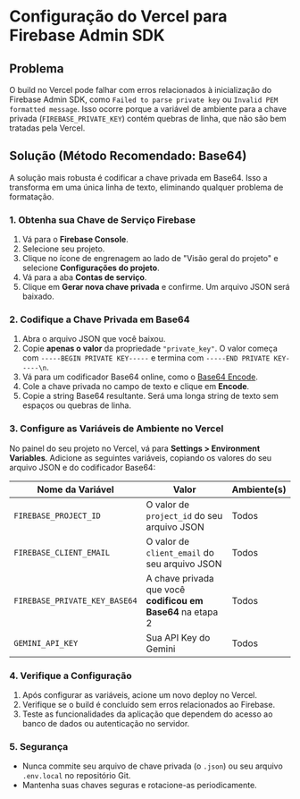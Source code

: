 # Configuração do Vercel para Firebase Admin SDK

## Problema
O build no Vercel pode falhar com erros relacionados à inicialização do Firebase Admin SDK, como `Failed to parse private key` ou `Invalid PEM formatted message`. Isso ocorre porque a variável de ambiente para a chave privada (`FIREBASE_PRIVATE_KEY`) contém quebras de linha, que não são bem tratadas pela Vercel.

## Solução (Método Recomendado: Base64)

A solução mais robusta é codificar a chave privada em Base64. Isso a transforma em uma única linha de texto, eliminando qualquer problema de formatação.

### 1. Obtenha sua Chave de Serviço Firebase
1.  Vá para o **Firebase Console**.
2.  Selecione seu projeto.
3.  Clique no ícone de engrenagem ao lado de "Visão geral do projeto" e selecione **Configurações do projeto**.
4.  Vá para a aba **Contas de serviço**.
5.  Clique em **Gerar nova chave privada** e confirme. Um arquivo JSON será baixado.

### 2. Codifique a Chave Privada em Base64
1.  Abra o arquivo JSON que você baixou.
2.  Copie **apenas o valor** da propriedade `"private_key"`. O valor começa com `-----BEGIN PRIVATE KEY-----` e termina com `-----END PRIVATE KEY-----\n`.
3.  Vá para um codificador Base64 online, como o [Base64 Encode](https://www.base64encode.org/).
4.  Cole a chave privada no campo de texto e clique em **Encode**.
5.  Copie a string Base64 resultante. Será uma longa string de texto sem espaços ou quebras de linha.

### 3. Configure as Variáveis de Ambiente no Vercel
No painel do seu projeto no Vercel, vá para **Settings > Environment Variables**. Adicione as seguintes variáveis, copiando os valores do seu arquivo JSON e do codificador Base64:

| Nome da Variável | Valor | Ambiente(s) |
|---|---|---|
| `FIREBASE_PROJECT_ID` | O valor de `project_id` do seu arquivo JSON | Todos |
| `FIREBASE_CLIENT_EMAIL` | O valor de `client_email` do seu arquivo JSON | Todos |
| `FIREBASE_PRIVATE_KEY_BASE64` | A chave privada que você **codificou em Base64** na etapa 2 | Todos |
| `GEMINI_API_KEY` | Sua API Key do Gemini | Todos |

### 4. Verifique a Configuração
1.  Após configurar as variáveis, acione um novo deploy no Vercel.
2.  Verifique se o build é concluído sem erros relacionados ao Firebase.
3.  Teste as funcionalidades da aplicação que dependem do acesso ao banco de dados ou autenticação no servidor.

### 5. Segurança
- Nunca commite seu arquivo de chave privada (o `.json`) ou seu arquivo `.env.local` no repositório Git.
- Mantenha suas chaves seguras e rotacione-as periodicamente.
